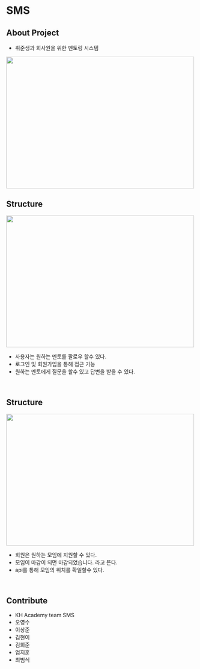 # SMS

## About Project
- 취준생과 회사원을 위한 멘토링 시스템
<img src="/imges/pic1.png" style="width: 500px; height: 350px" />
<br />

## Structure

<img src="/imges/pic2.png" style="width: 500px; height: 350px" />

- 사용자는 원하는 멘토를 팔로우 할수 있다.
- 로그인 및 회원가입을 통해 접근 가능
- 원하는 멘토에게 질문을 할수 있고 답변을 받을 수 있다.

<br />

## Structure

<img src="/imges/pic3.png" style="width: 500px; height: 350px" />

- 회원은 원하는 모임에 지원할 수 있다.
- 모임이 마감이 되면 마감되었습니다. 라고 뜬다.
- api를 통해 모임의 위치를 확일할수 있다.

<br />


## Contribute
- KH Academy team SMS
- 오영수
- 이상준
- 김현이
- 김희준
- 엄지훈
- 최범식


[report]: <https://github.com/EomJiHun/-Final-project-SMS.git>

